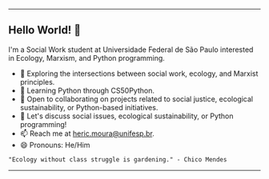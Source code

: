 

---

## Hello World! 👋

I'm a Social Work student at Universidade Federal de São Paulo interested in Ecology, Marxism, and Python programming.

- 🔭 Exploring the intersections between social work, ecology, and Marxist principles.
- 🌱 Learning Python through CS50Python.
- 👯 Open to collaborating on projects related to social justice, ecological sustainability, or Python-based initiatives.
- 💬 Let's discuss social issues, ecological sustainability, or Python programming!
- 📫 Reach me at [heric.moura@unifesp.br](mailto:heric.moura@unifesp.br).
- 😄 Pronouns: He/Him

``"Ecology without class struggle is gardening." - Chico Mendes``

---
